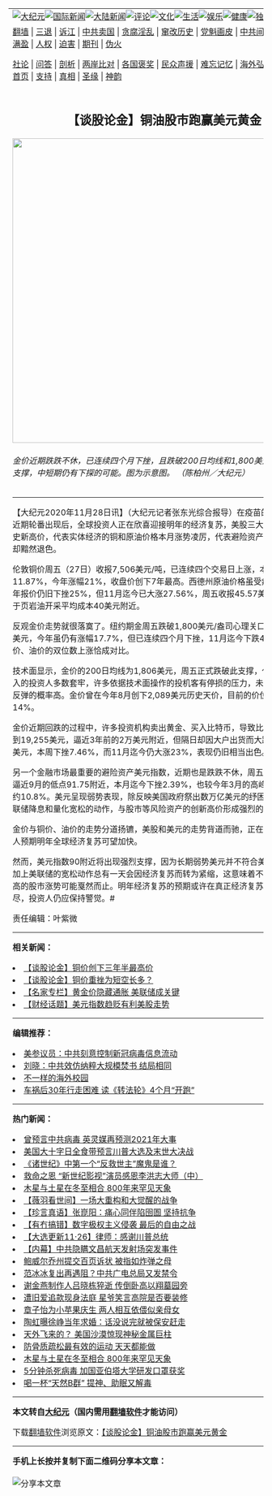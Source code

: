 <a name="1" id="1" target="_blank"></a><span id="1"></span>
<table align=center border="0"><tr><td colspan="2" VALIGN=TOP><a href="https://github.com/uojmjs317/djy/blob/master/gb/nsc413.md#1"><img src="https://raw.githubusercontent.com/uojmjs317/www/master/t/djy/1.jpg" title="大纪元"></a><a href="https://github.com/uojmjs317/djy/blob/master/gb/n24hr.md#1"><img src="https://raw.githubusercontent.com/uojmjs317/www/master/t/djy/3.jpg" title="国际新闻"></a><a href="https://github.com/uojmjs317/djy/blob/master/gb/nsc413.md#1"><img src="https://raw.githubusercontent.com/uojmjs317/www/master/t/djy/4.jpg" title="大陆新闻"></a><a href="https://github.com/uojmjs317/djy/blob/master/gb/news392.md#1"><img src="https://raw.githubusercontent.com/uojmjs317/www/master/t/djy/5.jpg" title="评论"></a><a href="https://github.com/uojmjs317/djy/blob/master/gb/news2007.md#1"><img src="https://raw.githubusercontent.com/uojmjs317/www/master/t/djy/6.jpg" title="文化"></a><a href="https://github.com/uojmjs317/djy/blob/master/gb/news2008.md#1"><img src="https://raw.githubusercontent.com/uojmjs317/www/master/t/djy/7.jpg" title="生活"></a><a href="https://github.com/uojmjs317/djy/blob/master/gb/ncyule.md#1"><img src="https://raw.githubusercontent.com/uojmjs317/www/master/t/djy/8.jpg" title="娱乐"></a><a href="https://github.com/uojmjs317/djy/blob/master/gb/nsc1002.md#1"><img src="https://raw.githubusercontent.com/uojmjs317/www/master/t/djy/9.jpg" title="健康"><a href="https://github.com/uojmjs317/djy/blob/master/gb/nf6092.md#1"><img src="https://raw.githubusercontent.com/uojmjs317/www/master/t/djy/10a.jpg" title="独家"></a><a href="https://github.com/uojmjs317/djy/blob/master/gb/nf4514.md#1"><img src="https://raw.githubusercontent.com/uojmjs317/www/master/t/djy/12a.jpg" title="头条"></a></td></tr>
<tr><td colspan="2" VALIGN=TOP><a target="_blank" href="https://github.com/uojmjs317/www/blob/master/README.md?zsrh#1">翻墙</a> | <a target="_blank" href="https://github.com/uojmjs317/djy/blob/master/gb/nf5657.md#1">三退</a> | <a target="_blank" href="https://github.com/uojmjs317/djy/blob/master/gb/nf6124.md#1">诉江</a> | <a target="_blank" href="https://github.com/uojmjs317/djy/blob/master/gb/nf1176117.md#1">中共卖国</a> | <a target="_blank" href="https://github.com/uojmjs317/djy/blob/master/gb/nf5773.md#1">贪腐淫乱</a> | <a target="_blank" href="https://github.com/uojmjs317/djy/blob/master/gb/nf1176115.md#1">窜改历史</a> | <a target="_blank" href="https://github.com/uojmjs317/djy/blob/master/gb/nf1176107.md#1">党魁画皮</a> | <a target="_blank" href="https://github.com/uojmjs317/djy/blob/master/gb/nf1320400.md#1">中共间谍</a> | <a target="_blank" href="https://github.com/uojmjs317/djy/blob/master/gb/nf1176114.md#1">破坏传统</a> | <a target="_blank" href="https://github.com/uojmjs317/ntdtv/blob/master/gb/prog447_1.md#1">恶贯满盈</a> | <a target="_blank" href="https://github.com/uojmjs317/djy/blob/master/gb/ncid278.md#1">人权</a> | <a target="_blank" href="https://github.com/uojmjs317/djy/blob/master/gb/nf1176111.md#1">迫害</a> | <a target="_blank" href="https://gitlab.com/szzdlab/mh-qikan/blob/master/README.md#1">期刊</a> | <a target="_blank" href="https://github.com/uojmjs317/djy/blob/master/gb/nf5562.md#1">伪火</a></p><p><a target="_blank" href="https://github.com/uojmjs317/djy/blob/master/gb/9p.md#1">社论</a> | <a target="_blank" href="https://github.com/uojmjs317/djy/blob/master/gb/nf4378.md#1">问答</a> | <a target="_blank" href="https://github.com/uojmjs317/djy/blob/master/gb/nf5792.md#1">剖析</a> | <a target="_blank" href="https://github.com/uojmjs317/djy/blob/master/gb/nf5735.md#1">两岸比对</a> | <a target="_blank" href="https://github.com/uojmjs317/djy/blob/master/gb/nf6119.md#1">各国褒奖</a> | <a target="_blank" href="https://github.com/uojmjs317/djy/blob/master/gb/nf6120.md#1">民众声援</a> | <a target="_blank" href="https://github.com/uojmjs317/djy/blob/master/gb/nf1188594.md#1">难忘记忆</a> | <a target="_blank" href="https://github.com/uojmjs317/djy/blob/master/gb/nf3180.md#1">海外弘传</a> | <a target="_blank" href="https://github.com/uojmjs317/djy/blob/master/gb/nf5410.md#1">万人上访</a> | <a target="_blank" href="https://github.com/uojmjs317/www/blob/master/README.md?zsrh#1">平台首页</a> | <a target="_blank" href="https://github.com/uojmjs317/djy/blob/master/gb/nf4386.md#1">支持</a> | <a target="_blank" href="https://github.com/uojmjs317/djy/blob/master/gb/nf4389.md#1">真相</a> | <a target="_blank" href="https://github.com/uojmjs317/djy/blob/master/gb/nf5790.md#1">圣缘</a> | <a target="_blank" href="https://github.com/uojmjs317/djy/blob/master/gb/nf4786.md#1">神韵</a></td></tr>
<tr><td VALIGN=TOP width="626"><h2 align=center>【谈股论金】铜油股市跑赢美元黄金</h2>
<img width="600" src="https://i.epochtimes.com/assets/uploads/2020/01/3cec204cecd9e0e433e5659ccf084470-600x400.jpg" />
<h6>金价近期跌跌不休，已连续四个月下挫，且跌破200日均线和1,800美元/盎司的心理支撑，中短期仍有下探的可能。图为示意图。  （陈柏州／大纪元）
</h6>
<hr>
	<p>【大纪元2020年11月28日讯】（大纪元记者张东光综合报导）在疫苗的连续好消息近期轮番出现后，全球投资人正在欣喜迎接明年的经济复苏，美股三大指数全面创历史新高价，代表实体经济的铜和原<ahref="https://github.com/uojmjs317/djy/blob/master/gb/tag/%E6%B2%B9%E4%BB%B7.md#1">油价</a>格本月涨势凌厉，代表避险资产的<ahref="https://github.com/uojmjs317/djy/blob/master/gb/tag/%E9%BB%84%E9%87%91.md#1">黄金</a>和美元却黯然退色。</p>
<p>伦敦<ahref="https://github.com/uojmjs317/djy/blob/master/gb/tag/%E9%93%9C%E4%BB%B7.md#1">铜价</a>周五（27日）收报7,506美元/吨，已连续四个交易日上涨，本月迄今涨幅11.87%，今年涨幅21%，收盘价创下7年最高。西德州原<ahref="https://github.com/uojmjs317/djy/blob/master/gb/tag/%E6%B2%B9%E4%BB%B7.md#1">油价</a>格虽受疫情冲击，今年报价仍旧下挫25%，但11月迄今已大涨27.56%，周五收报45.57美元/桶，远高于页岩油开采平均成本40美元附近。</p>
<p>反观金价走势就很落寞了。纽约期金周五跌破1,800美元/盎司心理关口，收报1,789美元，今年虽仍有涨幅17.7%，但已连续四个月下挫，11月迄今下跌4.75%，与<ahref="https://github.com/uojmjs317/djy/blob/master/gb/tag/%E9%93%9C%E4%BB%B7.md#1">铜价</a>、油价的双位数上涨恰成对比。</p>
<p>技术面显示，金价的200日均线为1,806美元，周五正式跌破此支撑，代表一年内买入的投资人多数套牢，许多依据技术面操作的投机客有停损的压力，未来恐怕探底比反弹的概率高。金价曾在今年8月创下2,089美元历史天价，目前的价位已回跌约14%。</p>
<p>金价近期回跌的过程中，许多投资机构卖出<ahref="https://github.com/uojmjs317/djy/blob/master/gb/tag/%E9%BB%84%E9%87%91.md#1">黄金</a>、买入比特币，导致比特币在周二冲到19,255美元，逼近3年前的2万美元附近，但隔日却因大户出货而大跌超过3,000美元，本周下挫7.46%，而11月迄今仍大涨23%，表现仍旧相当出色。</p>
<p>另一个金融市场最重要的避险资产<ahref="https://github.com/uojmjs317/djy/blob/master/gb/tag/%E7%BE%8E%E5%85%83%E6%8C%87%E6%95%B0.md#1">美元指数</a>，近期也是跌跌不休，周五收报91.78，逼近9月的低点91.75附近，本月迄今下挫2.39%，也较今年3月的高峰102.99下跌约10.8%。美元呈现弱势表现，除反映美国政府祭出数万亿美元的纾困案，也反映美联储降息和量化宽松的动作，与股市等风险资产的创新高价形成强烈的对比。</p>
<p>金价与铜价、油价的走势分道扬镳，美股和美元的走势背道而驰，正在凸显商品投资人预期明年全球经济复苏可望加快。</p>
<p>然而，<ahref="https://github.com/uojmjs317/djy/blob/master/gb/tag/%E7%BE%8E%E5%85%83%E6%8C%87%E6%95%B0.md#1">美元指数</a>90附近将出现强烈支撑，因为长期弱势美元并不符合美国整体利益，加上美联储的宽松动作总有一天会因经济复苏而转为紧缩，这意味着不断涨破历史新高的股市涨势可能戛然而止。明年经济复苏的预期或许在真正经济复苏之后就利多出尽，投资人仍应保持警觉。#</p>
<p>责任编辑：叶紫微</p>
	
<hr>


<strong>相关新闻：</strong>
<li><a href="https://github.com/uojmjs317/djy/blob/master/gb/17/12/27/n9999376.md#1">【谈股论金】铜价创下三年半最高价</a></li>
<li><a href="https://github.com/uojmjs317/djy/blob/master/gb/18/7/19/n10576005.md#1">【谈股论金】铜价重挫为短空长多？</a></li>
<li><a href="https://github.com/uojmjs317/djy/blob/master/gb/20/8/28/n12364432.md#1">【名家专栏】黄金价隐藏通胀 美联储成关键</a></li>
<li><a href="https://github.com/uojmjs317/djy/blob/master/gb/20/8/31/n12371421.md#1">【财经话题】美元指数趋贬有利美股走势</a></li>
<hr>


<strong>编辑推荐：</strong>
<li><a href="https://github.com/onzhi266/djy/blob/master/gb/20/2/22/n11887949.md#1">美参议员：中共刻意控制新冠病毒信息流动</a></li>
<li><a href="https://github.com/tsiac2612/djy/blob/master/gb/18/7/17/n10569800.md#1" target="_blank">刘晓：中共效仿纳粹大规模焚书 结局相同</a></li><li><a href="https://github.com/uojmjs317/djy/blob/master/gb/18/6/9/n10469652.md?dfh#1" target="_blank">不一样的海外校园</a></li><li><a href="https://github.com/tsiac2612/djy/blob/master/gb/18/1/4/n10023623.md#1" target="_blank">车祸后30年行走困难 读《转法轮》4个月“开跑”</a></li>
<hr>

<strong>热门新闻：</strong>
<li><a href="https://github.com/uojmjs317/djy/blob/master/gb/20/11/22/n12567180.md#1">曾预言中共病毒 英灵媒再预测2021年大事</a></li>
<li><a href="https://github.com/uojmjs317/djy/blob/master/gb/20/11/16/n12553592.md#1">美国大十字日全食带预言川普大选及末世大决战</a></li>
<li><a href="https://github.com/uojmjs317/djy/blob/master/gb/20/11/20/n12563807.md#1">《诸世纪》中第一个“反救世主”魔鬼是谁？</a></li>
<li><a href="https://github.com/uojmjs317/djy/blob/master/gb/20/11/25/n12575381.md#1">救命之恩 “新世纪影视”演员感恩李洪志大师（中）</a></li>
<li><a href="https://github.com/uojmjs317/djy/blob/master/gb/20/11/26/n12576644.md#1">木星与土星在冬至相合 800年来罕见天象</a></li>
<li><a href="https://github.com/uojmjs317/djy/blob/master/gb/20/11/27/n12580108.md#1">【薇羽看世间】一场大重构和大觉醒的战争</a></li>
<li><a href="https://github.com/uojmjs317/djy/blob/master/gb/20/11/26/n12577378.md#1">【珍言真语】张崑阳：痛心同伴陷囹圄 坚持抗争</a></li>
<li><a href="https://github.com/uojmjs317/djy/blob/master/gb/20/11/25/n12575553.md#1">【有冇搞错】数字极权主义侵袭 最后的自由之战</a></li>
<li><a href="https://github.com/uojmjs317/djy/blob/master/gb/20/11/26/n12576905.md#1">【大选更新11·26】律师：感谢川普总统</a></li>
<li><a href="https://github.com/uojmjs317/djy/blob/master/gb/20/10/9/n12463902.md#1">【内幕】中共隐瞒文昌航天发射场突发事件</a></li>
<li><a href="https://github.com/uojmjs317/djy/blob/master/gb/20/11/26/n12576238.md#1">鲍威尔乔州提交百页诉状 被指如炸弹之母</a></li>
<li><a href="https://github.com/uojmjs317/djy/blob/master/gb/20/11/26/n12578100.md#1">范冰冰复出再遇阻？中共广电总局又发禁令</a></li>
<li><a href="https://github.com/uojmjs317/djy/blob/master/gb/20/11/26/n12577188.md#1">谢金燕制作人吕晓栋猝逝 传倒卧高以翔墓园旁</a></li>
<li><a href="https://github.com/uojmjs317/djy/blob/master/gb/20/11/25/n12575491.md#1">遭旧爱追款现身法庭 星爷笑言高院是否要装修</a></li>
<li><a href="https://github.com/uojmjs317/djy/blob/master/gb/20/11/25/n12575280.md#1">章子怡为小苹果庆生 两人相互依偎似亲母女</a></li>
<li><a href="https://github.com/uojmjs317/djy/blob/master/gb/20/11/24/n12573128.md#1">陶虹曝徐峥当年求婚：话没说完就被保安赶走</a></li>
<li><a href="https://github.com/uojmjs317/djy/blob/master/gb/20/11/25/n12574162.md#1">天外飞来的？ 美国沙漠惊现神秘金属巨柱</a></li>
<li><a href="https://github.com/uojmjs317/djy/blob/master/gb/20/11/24/n12572798.md#1">防骨质疏松最有效的运动 天天都能做</a></li>
<li><a href="https://github.com/uojmjs317/djy/blob/master/gb/20/11/26/n12576644.md#1">木星与土星在冬至相合 800年来罕见天象</a></li>
<li><a href="https://github.com/uojmjs317/djy/blob/master/gb/20/11/25/n12572908.md#1">5分钟杀死病毒 加国亚伯塔大学研发口罩获奖</a></li>
<li><a href="https://github.com/uojmjs317/djy/blob/master/gb/20/11/24/n12572307.md#1">喝一杯“天然B群” 提神、助眠又解毒</a></li>
<hr>

<strong>本文转自<a href="https://www.epochtimes.com">大纪元</a>（国内需用<a href="https://github.com/uojmjs317/www/blob/master/README.md#8">翻墙软件</a>才能访问）</strong><p>下载<a href="https://github.com/uojmjs317/www/blob/master/README.md#8">翻墙软件</a>浏览原文：<a href="https://www.epochtimes.com/gb/20/11/28/n12580642.htm">【谈股论金】铜油股市跑赢美元黄金</a></p><hr>

<strong>手机上长按并复制下面二维码分享本文章：</strong><br><br><img src="https://chart.apis.google.com/chart?cht=qr&chs=240x240&choe=UTF-8&chld=M|2&chl=https://github.com/uojmjs317/djy/blob/master/gb/20/11/28/n12580642.md%231" title="分享本文章"></td><td VALIGN=TOP><a href="https://github.com/uojmjs317/djy/blob/master/gb/16/1/21/n4622075.md?dfh#1" target="_blank"><img src="https://raw.githubusercontent.com/uojmjs317/djy/master/gb/300/wei-f1.jpg" title="中共的伪火骗局"  alt="中共的伪火骗局"></a><br><a href="https://github.com/uojmjs317/www/blob/master/README.md?dfh#9" target="_blank"><img src="https://raw.githubusercontent.com/uojmjs317/djy/master/gb/300/yong-h.jpg" title="永恒的见证"  alt="永恒的见证"></a><br><a href="https://github.com/uojmjs317/djy/blob/master/gb/13/9/29/n3974789.md?dfh#1" target="_blank"><img src="https://raw.githubusercontent.com/uojmjs317/djy/master/gb/300/shang-lnz.jpg" title="善良女子被中共投男牢"  alt="善良女子被中共投男牢"></a><br><a href="https://github.com/uojmjs317/djy/blob/master/gb/16/3/16/n4663449.md?dfh#1" target="_blank"><img src="https://raw.githubusercontent.com/uojmjs317/djy/master/gb/300/huo-z3.jpg" title="警卫目击活摘器官"  alt="警卫目击活摘器官"></a><br><a href="https://github.com/uojmjs317/djy/blob/master/gb/16/8/7/n8177641.md?dfh#1" target="_blank"><img src="https://raw.githubusercontent.com/uojmjs317/djy/master/gb/300/huo-z4.jpg" title="证人描述活摘恐怖"  alt="证人描述活摘恐怖"></a><br><a href="https://github.com/uojmjs317/djy/blob/master/gb/10/4/19/n2881569.md?dfh#1" target="_blank"><img src="https://raw.githubusercontent.com/uojmjs317/djy/master/gb/300/huo-z1.jpg" title="揭开活摘器官黑幕"  alt="揭开活摘器官黑幕"></a><br><a href="https://github.com/uojmjs317/djy/blob/master/gb/10/11/7/n3077476.md?dfh#1" target="_blank"><img src="https://raw.githubusercontent.com/uojmjs317/djy/master/gb/300/ma-ks.jpg" title="马克思的成魔之路"  alt="马克思的成魔之路"></a><br><a href="https://github.com/uojmjs317/djy/blob/master/gb/14/6/9/n4173977.md?dfh#1" target="_blank"><img src="https://raw.githubusercontent.com/uojmjs317/djy/master/gb/300/chang-zs.jpg" title="藏字石 蕴天机"  alt="藏字石 蕴天机"></a><br><a href="https://github.com/uojmjs317/djy/blob/master/gb/18/5/10/n10381511.md?dfh#1" target="_blank"><img src="https://raw.githubusercontent.com/uojmjs317/djy/master/gb/300/st1.jpg" title="关注3亿人三退"  alt="关注3亿人三退"></a><br><a href="https://github.com/uojmjs317/djy/blob/master/gb/18/3/21/n10237682.md?dfh#1" target="_blank"><img src="https://raw.githubusercontent.com/uojmjs317/djy/master/gb/300/jie-t.jpg" title="解体中共复兴中华"  alt="解体中共复兴中华"></a><br><a href="https://github.com/uojmjs317/djy/blob/master/gb/9/2/9/n2422991.md?dfh#1" target="_blank"><img src="https://raw.githubusercontent.com/uojmjs317/djy/master/gb/300/gao-zs.jpg" title="中共迫害良心律师"  alt="中共迫害良心律师"></a><br><a href="https://github.com/uojmjs317/djy/blob/master/gb/18/12/9/n10900044.md?dfh#1" target="_blank"><img src="https://raw.githubusercontent.com/uojmjs317/djy/master/gb/300/sj1.jpg" title="303万人举报江泽民"  alt="303万人举报江泽民"></a><br><a href="https://github.com/uojmjs317/djy/blob/master/gb/18/8/28/n10672014.md?dfh#1" target="_blank"><img src="https://raw.githubusercontent.com/uojmjs317/djy/master/gb/300/sj2.jpg" title="这些官员为何起诉江泽民"  alt="这些官员为何起诉江泽民"></a><br><a href="https://github.com/uojmjs317/djy/blob/master/gb/8/12/18/n2367165.md?dfh#1" target="_blank"><img src="https://raw.githubusercontent.com/uojmjs317/djy/master/gb/300/liangan.jpg" title="海峡两岸的强烈对比"  alt="海峡两岸的强烈对比"></a><br><a href="https://github.com/uojmjs317/djy/blob/master/gb/15/12/10/n4593139.md?dfh#1" target="_blank"><img src="https://raw.githubusercontent.com/uojmjs317/djy/master/gb/300/jia-ndzl.jpg" title="加拿大总理的贺信"  alt="加拿大总理的贺信"></a><br><a href="https://github.com/uojmjs317/djy/blob/master/gb/11/6/17/n3289382.md?dfh#1" target="_blank"><img src="https://raw.githubusercontent.com/uojmjs317/djy/master/gb/300/xiao-wd.jpg" title="探寻真相兼听则明"  alt="探寻真相兼听则明"></a><br><a href="https://github.com/uojmjs317/djy/blob/master/gb/18/10/27/n10812623.md?dfh#1" target="_blank"><img src="https://raw.githubusercontent.com/uojmjs317/djy/master/gb/300/yindu.jpg" title="印度媒体报道东方"  alt="印度媒体报道东方"></a><br><a href="https://github.com/uojmjs317/djy/blob/master/gb/18/6/9/n10469652.md?dfh#1" target="_blank"><img src="https://raw.githubusercontent.com/uojmjs317/djy/master/gb/300/xie-j.jpg" title="不一样的海外校园"  alt="不一样的海外校园"></a><br><a href="https://github.com/uojmjs317/djy/blob/master/gb/7/4/5/n1669415.md?dfh#1" target="_blank"><img src="https://raw.githubusercontent.com/uojmjs317/djy/master/gb/300/li-up.jpg" title="从大师到徒弟的传奇"  alt="从大师到徒弟的传奇"></a><br><a href="https://github.com/uojmjs317/djy/blob/master/gb/17/5/26/n9191512.md?dfh#1" target="_blank"><img src="https://raw.githubusercontent.com/uojmjs317/djy/master/gb/300/zfl2.jpg" title="亿万人与东方一本奇书"  alt="亿万人与东方一本奇书"></a><br><a href="https://github.com/uojmjs317/djy/blob/master/gb/13/11/27/n4020290.md?dfh#1" target="_blank"><img src="https://raw.githubusercontent.com/uojmjs317/djy/master/gb/300/zhen-h.jpg" title="大陆见不到的震撼场面"  alt="大陆见不到的震撼场面"></a><br><a href="https://github.com/uojmjs317/djy/blob/master/gb/15/7/17/n4482910.md?dfh#1" target="_blank"><img src="https://raw.githubusercontent.com/uojmjs317/djy/master/gb/300/dalu-sk.jpg" title="人心向善 大陆当初盛况"  alt="人心向善 大陆当初盛况"></a><br><a href="https://github.com/uojmjs317/djy/blob/master/gb/19/1/5/n10955468.md?dfh#1" target="_blank"><img src="https://raw.githubusercontent.com/uojmjs317/djy/master/gb/300/zfl1.jpg" title="追寻真理 这书讲什么"  alt="追寻真理 这书讲什么"></a><br><a href="https://github.com/uojmjs317/www/blob/master/README.md?dfh#1" target="_blank"><img src="https://raw.githubusercontent.com/uojmjs317/djy/master/gb/300/fq1.jpg" title="下载免费翻墙软件"  alt="下载免费翻墙软件"></a><br></td></tr></table>
